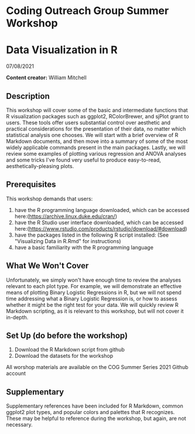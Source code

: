 # Coding Outreach Group Summer Workshop
# Data Visualization in R
07/08/2021

__**Content creator:**__ William Mitchell

## Description
This workshop will cover some of the basic and intermediate functions that R visualization packages such as ggplot2, 
RColorBrewer, and sjPlot grant to users. These tools offer users substantial control over aesthetic and practical 
considerations for the presentation of their data, no matter which statistical analysis one chooses. We will start 
with a brief overview of R Markdown documents, and then move into a summary of some of the most widely applicable 
commands present in the main packages. Lastly, we will review some examples of plotting various regression and ANOVA 
analyses and some tricks I've found very useful to produce easy-to-read, aesthetically-pleasing plots.   

## Prerequisites
This workshop demands that users:
1. have the R programming language downloaded, which can be accessed here:(https://archive.linux.duke.edu/cran/)
2. have the R Studio user interface downloaded, which can be accessed here:(https://www.rstudio.com/products/rstudio/download/#download)
3. have the packages listed in the following R script installed: (See "Visualizing Data in R.Rmd" for instructions)
4. have a basic familiarity with the R programming language

## What We Won't Cover
Unfortunately, we simply won't have enough time to review the analyses relevant to each plot type. 
For example, we will demonstrate an effective means of plotting Binary Logistic Regressions in R, but we will not
spend time addressing what a Binary Logistic Regression is, or how to assess whether it might be the right 
test for your data. We will quickly review R Markdown scripting, as it is relevant to this workshop, but will not
cover it in-depth.

## Set Up (do before the workshop)
1. Download the R Markdown script from github
2. Download the datasets for the workshop

All worshop materials are available on the COG Summer Series 2021 Github account


## Supplementary
Supplementary references have been included for R Markdown, common ggplot2 plot types, and popular colors and palettes that R recognizes. 
These may be helpful to reference during the workshop, but again, are not necessary.
